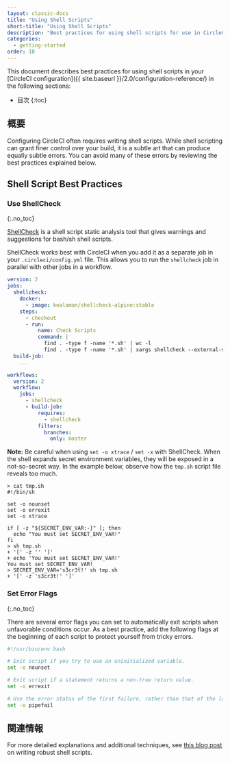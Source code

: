 ```yaml
---
layout: classic-docs
title: "Using Shell Scripts"
short-title: "Using Shell Scripts"
description: "Best practices for using shell scripts for use in CircleCI configuration"
categories:
  - getting-started
order: 10
---
```

This document describes best practices for using shell scripts in your [CircleCI configuration]({{ site.baseurl }}/2.0/configuration-reference/) in the following sections:

+ 目次 {:toc}

## 概要

Configuring CircleCI often requires writing shell scripts. While shell scripting can grant finer control over your build, it is a subtle art that can produce equally subtle errors. You can avoid many of these errors by reviewing the best practices explained below.

## Shell Script Best Practices

### Use ShellCheck

{:.no_toc}

[ShellCheck](https://github.com/koalaman/shellcheck) is a shell script static analysis tool that gives warnings and suggestions for bash/sh shell scripts.

ShellCheck works best with CircleCI when you add it as a separate job in your `.circleci/config.yml` file. This allows you to run the `shellcheck` job in parallel with other jobs in a workflow.

```yaml
version: 2
jobs:
  shellcheck:
    docker:
      - image: koalaman/shellcheck-alpine:stable
    steps:
      - checkout
      - run:
          name: Check Scripts
          command: |
            find . -type f -name '*.sh' | wc -l
            find . -type f -name '*.sh' | xargs shellcheck --external-sources
  build-job:
    ...

workflows:
  version: 2
  workflow:
    jobs:
      - shellcheck
      - build-job:
          requires:
            - shellcheck
          filters:
            branches:
              only: master
```

**Note:** Be careful when using `set -o xtrace` / `set -x` with ShellCheck. When the shell expands secret environment variables, they will be exposed in a not-so-secret way. In the example below, observe how the `tmp.sh` script file reveals too much.

    > cat tmp.sh
    #!/bin/sh
    
    set -o nounset
    set -o errexit
    set -o xtrace
    
    if [ -z "${SECRET_ENV_VAR:-}" ]; then
      echo "You must set SECRET_ENV_VAR!"
    fi
    > sh tmp.sh
    + '[' -z '' ']'
    + echo 'You must set SECRET_ENV_VAR!'
    You must set SECRET_ENV_VAR!
    > SECRET_ENV_VAR='s3cr3t!' sh tmp.sh
    + '[' -z 's3cr3t!' ']'
    

### Set Error Flags

{:.no_toc}

There are several error flags you can set to automatically exit scripts when unfavorable conditions occur. As a best practice, add the following flags at the beginning of each script to protect yourself from tricky errors.

```bash
#!/usr/bin/env bash

# Exit script if you try to use an uninitialized variable.
set -o nounset

# Exit script if a statement returns a non-true return value.
set -o errexit

# Use the error status of the first failure, rather than that of the last item in a pipeline.
set -o pipefail
```

## 関連情報

For more detailed explanations and additional techniques, see [this blog post](https://www.davidpashley.com/articles/writing-robust-shell-scripts) on writing robust shell scripts.